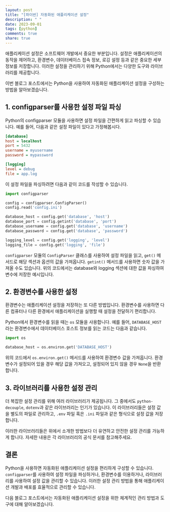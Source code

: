 ```yaml
---
layout: post
title: "[파이썬] 자동화된 애플리케이션 설정"
description: " "
date: 2023-09-01
tags: [python]
comments: true
share: true
---
```


애플리케이션 설정은 소프트웨어 개발에서 중요한 부분입니다. 설정은 애플리케이션의 동작을 제어하고, 환경변수, 데이터베이스 접속 정보, 로깅 설정 등과 같은 중요한 세부정보를 저장합니다. 이러한 설정을 관리하기 위해 Python에서는 다양한 도구와 라이브러리를 제공합니다.

이번 블로그 포스트에서는 Python을 사용하여 자동화된 애플리케이션 설정을 구성하는 방법을 알아보겠습니다.

## 1. configparser를 사용한 설정 파일 파싱

Python의 configparser 모듈을 사용하면 설정 파일을 간편하게 읽고 파싱할 수 있습니다. 예를 들어, 다음과 같은 설정 파일이 있다고 가정해봅시다.

```ini
[database]
host = localhost
port = 5432
username = myusername
password = mypassword

[logging]
level = debug
file = app.log
```

이 설정 파일을 파싱하려면 다음과 같이 코드를 작성할 수 있습니다.

```python
import configparser

config = configparser.ConfigParser()
config.read('config.ini')

database_host = config.get('database', 'host')
database_port = config.getint('database', 'port')
database_username = config.get('database', 'username')
database_password = config.get('database', 'password')

logging_level = config.get('logging', 'level')
logging_file = config.get('logging', 'file')
```

`configparser` 모듈의 `ConfigParser` 클래스를 사용하여 설정 파일을 읽고, `get()` 메서드로 해당 섹션과 옵션의 값을 가져옵니다. `getint()` 메서드를 사용하면 숫자 값을 가져올 수도 있습니다. 위의 코드에서는 database와 logging 섹션에 대한 값을 파싱하여 변수에 저장한 예시입니다.

## 2. 환경변수를 사용한 설정

환경변수는 애플리케이션 설정을 저장하는 또 다른 방법입니다. 환경변수를 사용하면 다른 컴퓨터나 다른 환경에서 애플리케이션을 실행할 때 설정을 전달하기 편리합니다.

Python에서 환경변수를 읽을 때는 `os` 모듈을 사용합니다. 예를 들어, `DATABASE_HOST`라는 환경변수에서 데이터베이스 호스트 정보를 읽는 코드는 다음과 같습니다.

```python
import os

database_host = os.environ.get('DATABASE_HOST')
```

위의 코드에서 `os.environ.get()` 메서드를 사용하여 환경변수 값을 가져옵니다. 환경변수가 설정되어 있을 경우 해당 값을 가져오고, 설정되어 있지 않을 경우 `None`을 반환합니다.

## 3. 라이브러리를 사용한 설정 관리

더 복잡한 설정 관리를 위해 여러 라이브러리가 제공됩니다. 그 중에서도 `python-decouple`, `dotenv`과 같은 라이브러리는 인기가 있습니다. 이 라이브러리들은 설정 값을 별도의 파일로 관리하고, `.env` 파일 혹은 `.ini` 파일과 같은 형식으로 설정 값을 저장합니다.

이러한 라이브러리들은 위에서 소개한 방법보다 더 유연하고 안전한 설정 관리를 가능하게 합니다. 자세한 내용은 각 라이브러리의 공식 문서를 참고해주세요.

## 결론

Python을 사용하면 자동화된 애플리케이션 설정을 편리하게 구성할 수 있습니다. `configparser`를 사용하여 설정 파일을 파싱하거나, 환경변수를 이용하거나, 라이브러리를 사용하여 설정 값을 관리할 수 있습니다. 이러한 설정 관리 방법을 통해 애플리케이션 개발과 배포를 효율적으로 관리할 수 있습니다.

다음 블로그 포스트에서는 자동화된 애플리케이션 설정을 위한 체계적인 관리 방법과 도구에 대해 알아보겠습니다.